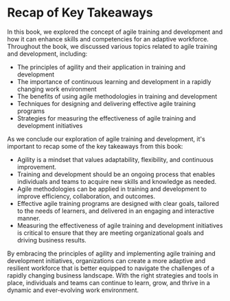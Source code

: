 Recap of Key Takeaways
==================================

In this book, we explored the concept of agile training and development and how it can enhance skills and competencies for an adaptive workforce. Throughout the book, we discussed various topics related to agile training and development, including:

* The principles of agility and their application in training and development
* The importance of continuous learning and development in a rapidly changing work environment
* The benefits of using agile methodologies in training and development
* Techniques for designing and delivering effective agile training programs
* Strategies for measuring the effectiveness of agile training and development initiatives

As we conclude our exploration of agile training and development, it's important to recap some of the key takeaways from this book:

* Agility is a mindset that values adaptability, flexibility, and continuous improvement.
* Training and development should be an ongoing process that enables individuals and teams to acquire new skills and knowledge as needed.
* Agile methodologies can be applied in training and development to improve efficiency, collaboration, and outcomes.
* Effective agile training programs are designed with clear goals, tailored to the needs of learners, and delivered in an engaging and interactive manner.
* Measuring the effectiveness of agile training and development initiatives is critical to ensure that they are meeting organizational goals and driving business results.

By embracing the principles of agility and implementing agile training and development initiatives, organizations can create a more adaptive and resilient workforce that is better equipped to navigate the challenges of a rapidly changing business landscape. With the right strategies and tools in place, individuals and teams can continue to learn, grow, and thrive in a dynamic and ever-evolving work environment.
